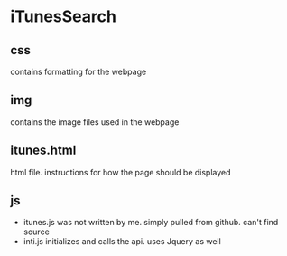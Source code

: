 # iTunesSearch
<h2>css</h2>
contains formatting for the webpage
<h2>img</h2>
contains the image files used in the webpage
<h2>itunes.html</h2>
html file. instructions for how the page should be displayed
<h2>js</h2>
<ul>
<li>itunes.js was not written by me. simply pulled from github. can't find source</li>
<li>inti.js initializes and calls the api. uses Jquery as well</li>
</ul>

